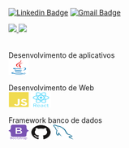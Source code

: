 <!--### Hi there 👋-->

[![Linkedin Badge](https://img.shields.io/badge/-LinkedIn-blue?style=flat&logo=Linkedin&logoColor=white&link=https://www.linkedin.com/in/bruno-lacerda-7629626b/)](https://www.linkedin.com/in/bruno-lacerda-7629626b/)
[![Gmail Badge](https://img.shields.io/badge/-Gmail-c14438?style=flat&logo=Gmail&logoColor=white&link=mailto:newtoncesar.dev@gmail.com)](mailto:brunolacerda2013@gmail.com)

<!--
**LacerdaBruno/LacerdaBruno** is a ✨ _special_ ✨ repository because its `README.md` (this file) appears on your GitHub profile.

Here are some ideas to get you started:

- 🔭 I’m currently working on ...
- 🌱 I’m currently learning ...
- 👯 I’m looking to collaborate on ...
- 🤔 I’m looking for help with ...
- 💬 Ask me about ...
- 📫 How to reach me: ...
- 😄 Pronouns: ...
- ⚡ Fun fact: ...
-->
<div>
  <a href="https://github.com/LacerdaBruno">
  <img height="160em" src="https://github-readme-stats.vercel.app/api?username=LacerdaBruno&show_icons=true&theme=gotham"/>
  <img height="160em" src="https://github-readme-stats.vercel.app/api/top-langs/?username=LacerdaBruno&layout=compact&theme=gotham"/></a>
<div>  
 
<div style="display: inline_block"><br>
  <div style="display: inline_block"><br>
  Desenvolvimento de aplicativos<br>
  <img align="center" alt="New-Jv" height="30" width="40" src="https://raw.githubusercontent.com/devicons/devicon/master/icons/java/java-original.svg">
  </div>
<div style="display: inline_block"><br>
  Desenvolvimento de Web<br>
  <img align="center" alt="New-Jv" height="30" width="40" src="https://raw.githubusercontent.com/devicons/devicon/master/icons/javascript/javascript-plain.svg">
  <img align="center" alt="New-Re" height="30" width="40" src="https://raw.githubusercontent.com/devicons/devicon/master/icons/react/react-original-wordmark.svg">
  </div>
<div style="display: inline_block"><br>
  Framework banco de dados<br>
  <img align="center" alt="New-Bt" height="30" width="40" src="https://raw.githubusercontent.com/devicons/devicon/master/icons/bootstrap/bootstrap-plain-wordmark.svg"> 
  <img align="center" alt="New-Gh" height="30" width="40" src="https://raw.githubusercontent.com/devicons/devicon/master/icons/github/github-original.svg">
  <img align="center" alt="New-Jv" height="30" width="40" src="https://raw.githubusercontent.com/devicons/devicon/master/icons/mysql/mysql-original.svg">
</div>
</div>
</div> 
